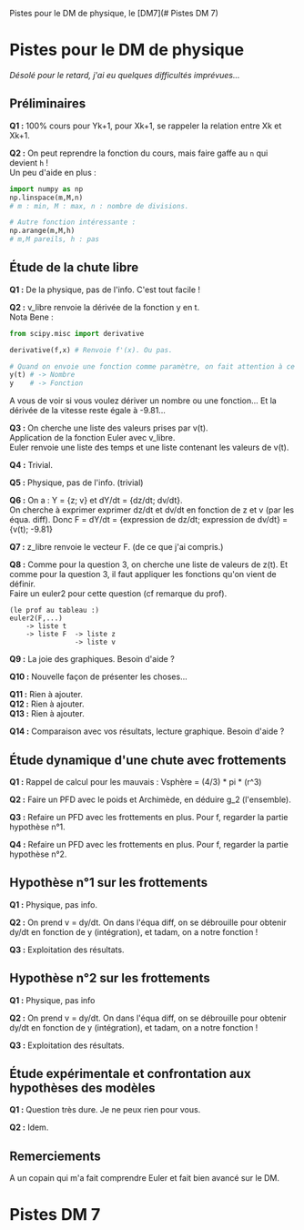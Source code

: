 Pistes pour le DM de physique, le [DM7](# Pistes DM 7)

# Pistes pour le DM de physique
*Désolé pour le retard, j'ai eu quelques difficultés imprévues...*

## Préliminaires

**Q1 :** 100% cours pour Yk+1, pour Xk+1, se rappeler la relation entre Xk et Xk+1.

**Q2 :** On peut reprendre la fonction du cours, mais faire gaffe au `n` qui devient `h` !  
Un peu d'aide en plus :
```python
import numpy as np
np.linspace(m,M,n)
# m : min, M : max, n : nombre de divisions.

# Autre fonction intéressante :
np.arange(m,M,h)
# m,M pareils, h : pas
```

## Étude de la chute libre

**Q1 :** De la physique, pas de l'info. C'est tout facile !

**Q2 :** v_libre renvoie la dérivée de la fonction y en t.  
Nota Bene :
```python
from scipy.misc import derivative

derivative(f,x) # Renvoie f'(x). Ou pas.

# Quand on envoie une fonction comme paramètre, on fait attention à ce qu'on fait :
y(t) # -> Nombre
y    # -> Fonction
```
A vous de voir si vous voulez dériver un nombre ou une fonction...
Et la dérivée de la vitesse reste égale à -9.81...

**Q3 :** On cherche une liste des valeurs prises par v(t).  
Application de la fonction Euler avec v_libre.  
Euler renvoie une liste des temps et une liste contenant les valeurs de v(t).

**Q4 :** Trivial.

**Q5 :** Physique, pas de l'info. (trivial)

**Q6 :** On a : Y = {z; v} et dY/dt = {dz/dt; dv/dt}.  
On cherche à exprimer exprimer dz/dt et dv/dt en fonction de z et v (par les équa. diff).
Donc  F = dY/dt = {expression de dz/dt; expression de dv/dt} = {v(t); -9.81} 

**Q7 :** z_libre renvoie le vecteur F. (de ce que j'ai compris.)

**Q8 :** Comme pour la question 3, on cherche une liste de valeurs de z(t). Et comme pour la question 3, il faut appliquer les fonctions qu'on vient de définir.  
Faire un euler2 pour cette question (cf remarque du prof).  
```
(le prof au tableau :)
euler2(F,...)
    -> liste t
    -> liste F  -> liste z
                -> liste v
```

**Q9 :** La joie des graphiques. Besoin d'aide ?

**Q10 :** Nouvelle façon de présenter les choses...

**Q11 :** Rien à ajouter.  
**Q12 :** Rien à ajouter.  
**Q13 :** Rien à ajouter.  

**Q14 :** Comparaison avec vos résultats, lecture graphique. Besoin d'aide ?


## Étude dynamique d'une chute avec frottements


**Q1 :** Rappel de calcul pour les mauvais : Vsphère = (4/3) * pi * (r^3)

**Q2 :** Faire un PFD avec le poids et Archimède, en déduire g_2 (l'ensemble).

**Q3 :** Refaire un PFD avec les frottements en plus. Pour f, regarder la partie hypothèse n°1.

**Q4 :** Refaire un PFD avec les frottements en plus. Pour f, regarder la partie hypothèse n°2.


## Hypothèse n°1 sur les frottements


**Q1 :** Physique, pas info.

**Q2 :** On prend v = dy/dt. On dans l'équa diff, on se débrouille pour obtenir dy/dt en fonction de y (intégration), et tadam, on a notre fonction !

**Q3 :** Exploitation des résultats.


## Hypothèse n°2 sur les frottements


**Q1 :** Physique, pas info

**Q2 :** On prend v = dy/dt. On dans l'équa diff, on se débrouille pour obtenir dy/dt en fonction de y (intégration), et tadam, on a notre fonction !

**Q3 :** Exploitation des résultats.


## Étude expérimentale et confrontation aux hypothèses des modèles


**Q1 :** Question très dure. Je ne peux rien pour vous.

**Q2 :** Idem.


## Remerciements

A un copain qui m'a fait comprendre Euler et fait bien avancé sur le DM.


# Pistes DM 7
